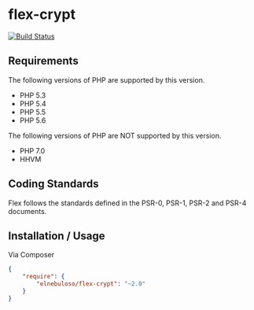 # flex-crypt

[![Build Status](https://travis-ci.org/elnebuloso/flex-crypt.svg?branch=master)](https://travis-ci.org/elnebuloso/flex-crypt)

## Requirements

The following versions of PHP are supported by this version.

* PHP 5.3
* PHP 5.4
* PHP 5.5
* PHP 5.6

The following versions of PHP are NOT supported by this version.

* PHP 7.0
* HHVM

## Coding Standards

Flex follows the standards defined in the PSR-0, PSR-1, PSR-2 and PSR-4 documents.

## Installation / Usage

Via Composer

``` json
{
    "require": {
        "elnebuloso/flex-crypt": "~2.0"
    }
}
```